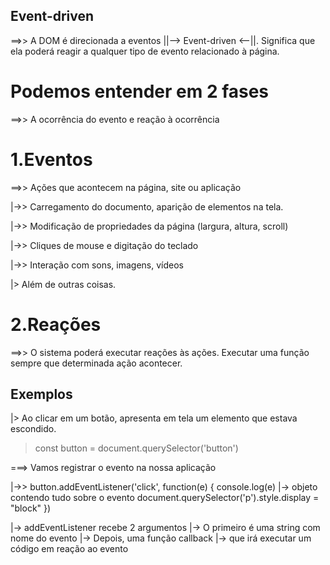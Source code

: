 ## Event-driven

==>> A DOM é direcionada a eventos ||--> Event-driven <--||. Significa que ela poderá reagir a qualquer tipo de evento relacionado à página.

# Podemos entender em 2 fases

==>> A ocorrência do evento e reação à ocorrência


# 1.Eventos

==>> Ações que acontecem na página, site ou aplicação

|->> Carregamento do documento, aparição de elementos na tela.

|->> Modificação de propriedades da página (largura, altura, scroll)

|->> Cliques de mouse e digitação do teclado

|->> Interação com sons, imagens, vídeos

|> Além de outras coisas.

# 2.Reações

==>> O sistema poderá executar reações às ações. Executar uma função sempre que determinada ação acontecer.

## Exemplos

|> Ao clicar em um botão, apresenta em tela um elemento que estava escondido.

> const button = document.querySelector('button')

===> Vamos registrar o evento na nossa aplicação

|->> button.addEventListener('click', function(e) {
    console.log(e) |-> objeto contendo tudo sobre o evento
   document.querySelector('p').style.display = "block"
})

|-> addEventListener recebe 2 argumentos
|-> O primeiro é uma string com nome do evento
|-> Depois, uma função callback
|-> que irá executar um código em reação ao evento
